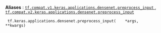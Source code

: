 **Aliases** : [ `tf.compat.v1.keras.applications.densenet.preprocess_input` ](/api_docs/python/tf/keras/applications/densenet/preprocess_input), [ `tf.compat.v2.keras.applications.densenet.preprocess_input` ](/api_docs/python/tf/keras/applications/densenet/preprocess_input)

```
 tf.keras.applications.densenet.preprocess_input(    *args,    **kwargs) 
```

